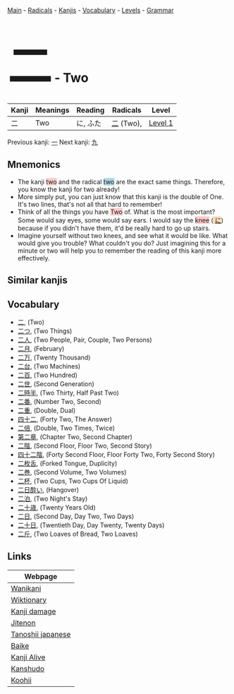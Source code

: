 <style> bigfont {font-size: 100px}</style>
[Main](../index.md) -
[Radicals](../radicals.md) -
[Kanjis](../kanjis.md) -
[Vocabulary](../vocabulary.md) -
[Levels](../levels.md) -
[Grammar](../grammar.md)
# <bigfont> 二</bigfont> - Two 

| Kanji | Meanings | Reading | Radicals | Level |
| --- | --- | --- | --- | --- |
| 二 | Two | に, ふた | [二](../radicals/二.md) (Two),  | [Level 1](../levels/wk_level1.md) |

Previous kanji: [一](一.md) Next kanji: [九](九.md) 

## Mnemonics
 * The kanji <span style="background-color:#ffcccb"> two</span> and the radical <span style="background-color:#ADD8E6"> two</span> are the exact same things. Therefore, you know the kanji for two already!
* More simply put, you can just know that this kanji is the double of One. It's two lines, that's not all that hard to remember!
* Think of all the things you have <span style="background-color:#ffcccb"> Two</span> of. What is the most important? Some would say eyes, some would say ears. I would say the <span style="background-color:#ffcccb"> knee</span> (<span style="background-color:#fed8b1"> [に](https://jisho.org/search/に)</span>) because if you didn't have them, it'd be really hard to go up stairs.
* Imagine yourself without two knees, and see what it would be like. What would give you trouble? What couldn't you do? Just imagining this for a minute or two will help you to remember the reading of this kanji more effectively.


## Similar kanjis
 


## Vocabulary
 * [二](../vocabulary/二.md), (Two)
* [二つ](../vocabulary/二.md), (Two Things)
* [二人](../vocabulary/二.md), (Two People, Pair, Couple, Two Persons)
* [二月](../vocabulary/二.md), (February)
* [二万](../vocabulary/二.md), (Twenty Thousand)
* [二台](../vocabulary/二.md), (Two Machines)
* [二百](../vocabulary/二.md), (Two Hundred)
* [二世](../vocabulary/二.md), (Second Generation)
* [二時半](../vocabulary/二.md), (Two Thirty, Half Past Two)
* [二番](../vocabulary/二.md), (Number Two, Second)
* [二重](../vocabulary/二.md), (Double, Dual)
* [四十二](../vocabulary/二.md), (Forty Two, The Answer)
* [二倍](../vocabulary/二.md), (Double, Two Times, Twice)
* [第二章](../vocabulary/二.md), (Chapter Two, Second Chapter)
* [二階](../vocabulary/二.md), (Second Floor, Floor Two, Second Story)
* [四十二階](../vocabulary/二.md), (Forty Second Floor, Floor Forty Two, Forty Second Story)
* [二枚舌](../vocabulary/二.md), (Forked Tongue, Duplicity)
* [二巻](../vocabulary/二.md), (Second Volume, Two Volumes)
* [二杯](../vocabulary/二.md), (Two Cups, Two Cups Of Liquid)
* [二日酔い](../vocabulary/二.md), (Hangover)
* [二泊](../vocabulary/二.md), (Two Night's Stay)
* [二十歳](../vocabulary/二.md), (Twenty Years Old)
* [二日](../vocabulary/二.md), (Second Day, Day Two, Two Days)
* [二十日](../vocabulary/二.md), (Twentieth Day, Day Twenty, Twenty Days)
* [二斤](../vocabulary/二.md), (Two Loaves of Bread, Two Loaves)



## Links 

| Webpage |
| --- |
| [Wanikani          ](https://www.wanikani.com/kanji/二) |
| [Wiktionary        ](https://en.wiktionary.org/wiki/二) |
| [Kanji damage      ](http://www.kanjidamage.com/kanji/search?utf8=✓&q=二) |
| [Jitenon           ](https://jitenon.com/kanji/二) |
| [Tanoshii japanese ](https://www.tanoshiijapanese.com/dictionary/kanji.cfm?k=二) |
| [Baike             ](https://baike.baidu.com/item/二) |
| [Kanji Alive       ](https://app.kanjialive.com/二) |
| [Kanshudo          ](https://www.kanshudo.com/searchmn?q=二) |
| [Koohii            ](https://kanji.koohii.com/study/kanji/二) |
